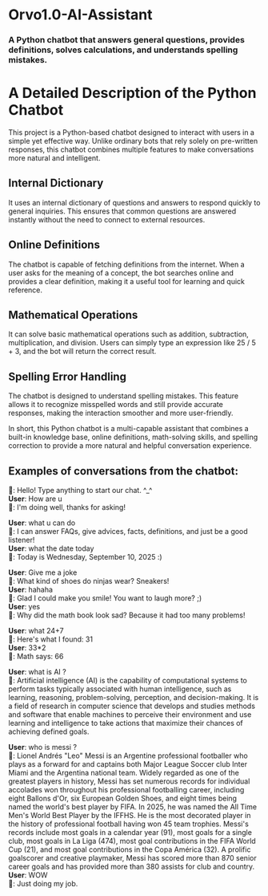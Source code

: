 # Orvo1.0-AI-Assistant
### A Python chatbot that answers general questions, provides definitions, solves calculations, and understands spelling mistakes.

# A Detailed Description of the Python Chatbot

This project is a Python-based chatbot designed to interact with users in a simple yet effective way. Unlike ordinary bots that rely solely on pre-written responses, this chatbot combines multiple features to make conversations more natural and intelligent.

## Internal Dictionary  
It uses an internal dictionary of questions and answers to respond quickly to general inquiries. This ensures that common questions are answered instantly without the need to connect to external resources.  

## Online Definitions  
The chatbot is capable of fetching definitions from the internet. When a user asks for the meaning of a concept, the bot searches online and provides a clear definition, making it a useful tool for learning and quick reference.  

## Mathematical Operations  
It can solve basic mathematical operations such as addition, subtraction, multiplication, and division. Users can simply type an expression like 25 / 5 + 3, and the bot will return the correct result.  

## Spelling Error Handling  
The chatbot is designed to understand spelling mistakes. This feature allows it to recognize misspelled words and still provide accurate responses, making the interaction smoother and more user-friendly.  


In short, this Python chatbot is a multi-capable assistant that combines a built-in knowledge base, online definitions, math-solving skills, and spelling correction to provide a more natural and helpful conversation experience.


## Examples of conversations from the chatbot:

🤖: Hello! Type anything to start our chat. ^_^  
**User**: How are u  
🤖: I'm doing well, thanks for asking! 

**User**: what u can do  
🤖: I can answer FAQs, give advices, facts, definitions, and just be a good listener!     
**User**: what the date today      
🤖: Today is Wednesday, September 10, 2025 :)     

**User**: Give me a joke  
🤖: What kind of shoes do ninjas wear? Sneakers!   
**User**: hahaha   
🤖: Glad I could make you smile! You want to laugh more? ;)    
**User**: yes              
🤖: Why did the math book look sad? Because it had too many problems!        

**User**: what 24+7         
🤖: Here's what I found: 31       
**User**: 33*2       
🤖: Math says: 66

**User**: what is AI ?                     
🤖: Artificial intelligence (AI) is the capability of computational systems to perform tasks typically associated with human intelligence, such as learning, reasoning, problem-solving, perception, and decision-making. It is a field of research in computer science that develops and studies methods and software that enable machines to perceive their environment and 
use learning and intelligence to take actions that maximize their chances of achieving defined goals.

**User**: who is messi ?                          
🤖: Lionel Andrés "Leo" Messi is an Argentine professional footballer who plays as a forward for and captains both Major League Soccer club Inter Miami and the Argentina national team. Widely regarded as one of the greatest players in history, Messi has set numerous records for individual accolades won throughout his professional footballing career, including eight Ballons d'Or, six European Golden Shoes, and eight times being named the world's best player by FIFA. In 2025, he was named the All Time Men's World Best Player by the IFFHS. He is 
the most decorated player in the history of professional football having won 45 team trophies. Messi's records include most goals in a calendar year (91), most goals for a single club, most goals in La Liga (474), most goal contributions in the FIFA World Cup (21), and most goal contributions in the Copa América (32). A prolific goalscorer and creative playmaker, 
Messi has scored more than 870 senior career goals and has provided more than 380 assists for club and country.                         
**User**: WOW                        
🤖: Just doing my job.      

